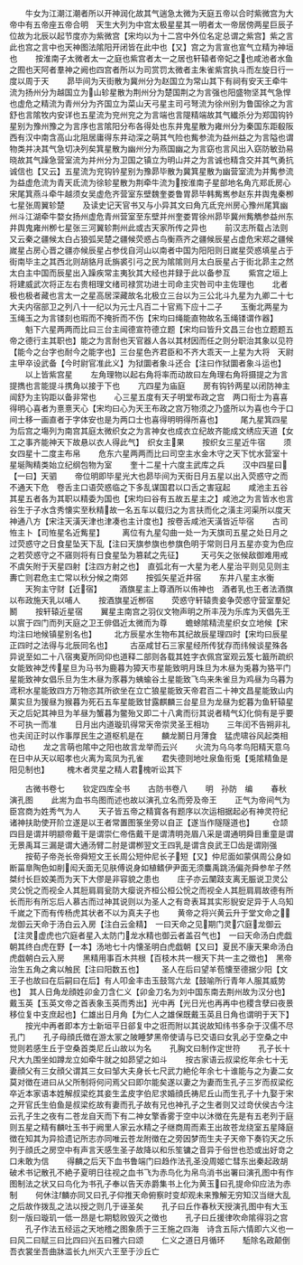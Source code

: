 <!-- { "loadSidebar": true } -->
　　牛女为江潮江潮者所以开神润化故其气遄急太微为天庭五帝以合时紫微宫为大帝中有五帝座五帝合明　天生大列为中宫太极星星其一明者太一帝居傍两星巨辰子位故为北辰以起节度亦为紫微宫【宋均以为十二宫中外位名定总谓之紫宫】紫之言此也宫之言中也天神图法隂阳开闭皆在此中也【又】宫之为言宣也宣气立精为神垣也
　　按淮南子太微者太一之庭也紫宫者太一之居也轩辕者帝妃之也咸池者水鱼之囿也天阿者羣神之阙也四宫者所以为司赏罚太微者主朱雀紫宫执斗而左旋日行一度以周于天
　　昴毕间为天街散为冀州分为赵国立为常山其下有祠有安天王牵牛流为扬州分为越国立为山轸星散为荆州分为楚国荆之为言强也阳盛物坚其气急悍也虚危之精流为青州分为齐国立为菜山天弓星主司弓弩流为徐州别为鲁国徐之为言舒也言隂牧内安详也五星流为兖州兖之为言端也言隄精端故其气纎杀分为郑国钩钤星别为豫州豫之为言序也言隂阳分布各得处也东井鬼星散为雍州分为秦国东距殽阪西有汉中南含高山北阻居庸得东井动深之萌其气险也觜参流为益州益之为言隘也谓物类并决其气急切决列矣箕星散为幽州分为燕国幽之为言窈也言风出入窈防敏劲易晓故其气躁急营室流为并州分为卫国之镇立为明山并之为言诚也精含交并其气勇抗诚信也【又云】五星流为兖钩钤星别为豫昴毕散为冀箕星散为幽营室流为并觜参流为益虚危流为青天氐流为徐轸星散为荆牵牛流为按淮南子星部地名角亢郑氐房心宋尾箕燕斗牵牛越须女吴虚危齐营室东壁魏奎娄鲁胃昴毕韩觜嶲参赵东井舆鬼秦栁七星张周翼轸楚
　　及读史记天官书又与小异其文曰角亢氐兖州房心豫州尾箕幽州斗江湖牵牛婺女扬州虚危青州营室至东壁并州奎娄胃徐州昴毕冀州觜觹参益州东井舆鬼雍州栁七星张三河翼轸荆州此或古天家所传之异也
　　前汉志所载占法则又云秦之疆候太白占狼弧吴楚之疆候荧惑占鸟衡燕齐之疆候辰星占虚危宋郑之疆候嵗星占房心晋之疆亦候辰星占参伐自河山以南者中国为阳阳则日嵗星荧惑填星占于街南毕主之其西北则胡貉月氐旃裘引弓之民为隂隂则月太白辰星占于街北昴主之然太白主中国而辰星出入躁疾常主夷狄其大经也并録于此以备参互
　　紫宫之垣上将建威武次将正左右贵相理文绪司禄赏功进士司命主灾咎司中主佐理也
　　北者极也极者藏也言太一之星高居深藏故名北极立三台以为三公北斗九星为九卿二十七大夫内宿部卫之列八十一纪以为元士凡百二十官焉下应十二子
　　玉衡北两星为玉绳玉之为言镂刻也瑕而不掩折而不伤【宋均曰绳能直物故名玉绳镂谓作器】
　　魁下六星两两而比曰三台主闿德宣符德立题【宋均曰皆升文昌三台也立题题五帝之德行主其职也】能之为言耐也天官器人各以其材因而任之则分职治其象以见符【能今之台字也耐今之能字也】三台星色齐君臣和不齐大乖天一上星为大将　天尉主甲卒设武备【今时尉官准此义】为狱圜者象斗还合【注曰作狱圜者象斗运也】
　　以上皆紫宫星
　　左角理物以起右角将率而动故曰左角理右角将摄提之为言提擕也言能提斗携角以接于下也
　　亢四星为庙庭
　　房有钩钤两星以闭防神主闿舒为主钩距以备非常也
　　心三星五度有天子明堂布政之宫　两口衔士为喜喜得明心喜者为憙憙天心【宋均曰心为天王布政之宫万物须之乃盛所以为喜也今于口间士移一画直者于字体安也是为两口士也喜得明明得所喜也】
　　尾九星箕四星为后宫之塲列为南宫其庭太微织女之为言神女也成衣立纪故齐能成文绣应天道【女工之事齐能神天下故悬以衣人得此气】　织女主果
　　按织女三星近牛宿
　　须女四星十二度主布帛
　　危东六星两两而比曰司空主水金木守之天下忧水营室十星埏陶精类始立纪纲包物为室
　　奎十二星十六度主武库之兵
　　汉中四星曰【一曰】天驷
　　帝位明即毕星光大也昴毕间为天街日月五星以出入荧惑守之而不通天下危　卷舌主口语荧惑临之下多乱谋国君以口舌之害寇起
　　咸池主五谷其星五者各为其职以精委为国也【宋均曰谷有五故五星主之】咸池之为言皆水也言谷生于子水含秀懐实至秋精故一名五车以载归之为言扶而化之潢主河渠所以度天神通八方【宋注天潢天津也津凑也主计度也】按卷舌咸池天潢皆近毕宿
　　古司恠主卜【司恠星名近觜星】
　　离位有九星勾曲一处一为天旗司五星之处日月之过荧惑守之日食星坠天下乱【注曰天旗参旗也参旗色明于常则日月五星亦变为色应之若荧惑守之不窹则将有日食星坠为篡弑之先征】
　　天弓矢之张候敌御难用戒不虞矢附于天星四射【注四方射之也】　直弧北有一大星为老人星治平则见见则主夀亡则君危主亡常以秋分候之南郊
　　按弧矢星近井宿
　　东井八星主水衡
　　天狗主守财【近宿】
　　酒旗星主上尊酒所以侑神也　酒者乳也王者法酒旗以布政施天乳以哺人
　　按酒旗星近栁宿
　　荧惑守轩辕贵妾争荧惑守营室羣妃鬭
　　按轩辕近星宿
　　翼星主南宫之羽仪文物声明之所丰茂为乐库为天倡先王以賔于四门而列天庭之卫王俳倡近太微而为尊
　　蟾蜍隂精流星织女立地候【宋均注曰地候镇星别名也】
　　北方辰星水生物布其纪故辰星理四时【宋均曰辰星正四时之法得与北辰同名也】
　　古巫咸甘石三家星经所传犹存而纬候谈星殊各异说至如二十八宿夷夏所同仰也道释二部则各载其姓字衣佩宫室观云笈七籖所疏织女能致神芝传星旦为马书为鹿暮为獐天市星能致明月珠旦为木昼为兎暮为狢平门星能致神女倡乐旦为生木昼为豕暮为蛦蝓谷土星能致飞鸟来朱雀旦为鸡昼为乌暮为鸢积水星能致四方万物恣其所欲坐在立亡狼星能致天帝君百二十神文昌星能致山内菓实旦为猨昼为猴暮为死石五车星能致甘露麒麟三台星旦为龙昼为蛇暮为鱼轩辕星天之后妃其神旦为羊昼为蟹暮为鳖殆又即二十八禽而衍其说者精气幻化倘有是乎要不可执一而准
　　日月出内道璇玑得常天帝崇灵圣王相功
　　三年闰不告朔非礼也夫闰正时以作事厚民生之道枢机是在
　　麟龙鬭日月薄食　猛虎啸谷风起类相动也
　　龙之言萌也隂中之阳也故言龙举而云兴
　　火流为乌乌孝鸟阳精天意乌在日中从天以昭孝也火离为鸾凤为孔雀
　　君失德则地吐泉鱼衔兎【兎隂精鱼是阳见制也】
　　槐木者灵星之精人君槐听讼其下







　　古微书卷七
　　钦定四库全书
　　古防书卷八
　　明　孙防　编
　　春秋演孔图
　　此耑为血书鸟图而述也故以演孔立名而旁及帝王
　　正气为帝间气为臣宫商为姓秀气为人
　　天子皆五帝之精寳各有题序以次运相据起必有神灵符纪诸神扶助使开阶立遂是以王者常置图箓坐旁以自正【遂当作隧隧道也】
　　仓颉四目是谓并明颛帝戴干是谓崇仁帝俈戴干是谓清明尧眉八采是谓通明舜目重童是谓无景禹耳三漏是谓大通汤臂二肘是谓栁翌文王四乳是谓含良武王□齿是谓刚强
　　按荀子帝尧长帝舜短文王长周公短仲尼长子短【又】仲尼面如蒙倛周公身如断菑臯陶色如削闳夭面无见肤傅说身如植鳍伊尹面无须麋禹跳汤偏尧舜参牟子然桀纣长巨姣美而为天下大僇是非容貌之患也
　　庄子亦云闉跂支离无脤说卫灵公灵公恱之而视全人其脰肩肩瓮防大瘿说齐桓公桓公恱之而视全人其脰肩肩故德有所长而形有所忘后人慕古而过神其说则以为圣人之有竒表耳其实形貎安足异于人乌知千嵗之下而有传杨虎其状者不以为真夫子也
　　黄帝之将兴黄云升于堂文命之龙御云天命于汤白云入房【注白云金精】　一曰天命之见期门灵穴庭龙御云【注灵虚虎也穴庭者星入太防门龙水精也御云者盖召气也】　一曰天命汤白虎戯朝其终白虎在野【一本】汤地七十内懐圣明白虎戯朝【又曰】夏民不康天果命汤白虎戯朝白云入房
　　黑精用事百木共根【百枝木共一根天下共一主之徴也】　黑帝治生五角之禽以触民【注曰阳数五也】
　　圣人在后曰望羊苞懐至德据少阳【文王子也故曰在后嗣曰在后】有人叩金丰击玉鼓驾六龙【鼓喻所行青年人服其威势也】　其人日角龙顔姓卯金刀含仁义【卯金刀名为刘中国东南去荆州故为汉分也】　戴玉英【玉英文帝之首表象玉英而秀出】光中再【光日光也再再中也稷含孽曰夜景移位复中支庶起也】仁雄出日月角【为仁人之雄保既戴玉英且日角也谓明于天下】
　　按光中再者即本方士新垣平日郤复中之诳而附以其说故知纬书多杂于汉儒不尽孔门
　　孔子母顔氏徴在游太冡之陂睡梦黑帝使请与已交语曰女乳必于空桑之中觉则若感生丘于空桑首类尼丘山故以为名
　　孔胸文曰制作定世符
　　孔子长十尺大九围坐如蹲龙立如牵牛就之如昴望之如斗
　　按古家语云叔梁纥年余七十无妻顔父有三女顔父谓其三女曰邹大夫身长七尺武力絶伦年余七十谁能与之为妻二女莫对徴在进曰从父所制将何问焉父曰即尔能矣遂以妻之为妻而生孔子三岁而叔梁纥卒近本家语本姓解叔梁纥其妾生孟皮字伯尼求婚顔氏祷尼丘山而生孔子十九娶于宋之开官氏生伯鱼是叔梁纥故有妻而孔子故有兄也神孔子之生者则又过竒伏侯古今注云孔子生之夜有二苍龙自天而下有二神女擎香雾于空中以沐徴在先是有五老列于庭则五星之精有麟吐玉书于阙里人家云水精之子继商周而素王出故苍龙绕室五星降庭徴在知其为异拾遗记所志亦同唯云苍龙附徴在之旁因梦而生夫子天帝下奏钧天之乐列于顔氏之房空中有声言天感生圣子故降以和乐笙镛之音异于俗世也恐或出好竒之口未敢为信
　　得麟之后天下血书鲁端门曰趋作法孔圣没周姬亡彗东出秦起政胡破术书记散孔不絶子夏明日往视之血书飞为赤鸟化为帛鸟消书出署曰演孔图中有作图制法之状又曰鸟化为书孔子奉以告天赤爵集书上化为黄玉曰孔提命仰应法为赤制
　　何休注麟亦同又曰孔子仰推天命俯察时变却观未来豫解无穷知汉当继大乱之后故作拨乱之法以授之则几于诬圣矣
　　孔子曰丘作春秋天授演孔图中有大玉刻一版曰璇玑一低一昂是七期騐败毁灭之徴也
　　孔子曰丘援律吹命隂得羽之宫
　　孔子作法五经运之天地稽之图象质于三王施之四海　诗含五际六情即六义也一曰风二曰赋三曰比四曰兴五曰雅六曰颂
　　仁义之道日月循环
　　駈除名政颠倒吾衣裳坐吾曲牀滥长九州灭六王至于沙丘亡
